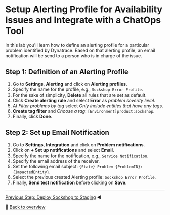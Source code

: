 # Setup Alerting Profile for Availability Issues and Integrate with a ChatOps Tool

In this lab you'll learn how to define an alerting profile for a particular problem identified by Dynatrace. Based on that alerting profile, an email notification will be send to a person who is in charge of the issue. 

## Step 1: Definition of an Alerting Profile
1. Go to **Settings**, **Alerting** and click on **Alerting profiles**.
1. Specify the name for the profile, e.g., `Sockshop Error Profile`.
1. For the sake of simplicity, **Delete** all rules that are set as default. 
1. Click **Create alerting rule** and select **Error** as *problem severity level*.
1. At *Filter problems by tag* select *Only include entities that have any tags*.
1. **Create tag filter** and *Choose a tag*: `[Environment]product:sockshop`.
1. Finally, click **Done**.

## Step 2: Set up Email Notification
1. Go to **Settings**, **Integration** and click on **Problem notifications**.
1. Click on **+ Set up notifications** and select **Email**.
1. Specify the name for the notification, e.g., `Service Notification`.
1. Specify the email address of the receiver.
1. Set the following email subject: `{State} Problem {ProblemID}: {ImpactedEntity}`.
1. Select the previous created Alerting profile: `Sockshop Error Profile`.
1. Finally, **Send test notification** before clicking on **Save**.

---

[Previous Step: Deploy Sockshop to Staging](../06_Deploy_Sockshop_to_Staging) :arrow_backward:

:arrow_up_small: [Back to overview](../)
